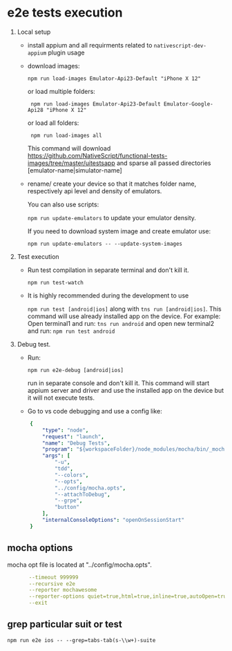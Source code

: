 # e2e tests execution

1. Local setup
   + install appium and all requirments related to `nativescript-dev-appium` plugin usage
   + download images:

     ``` Node
     npm run load-images Emulator-Api23-Default "iPhone X 12"
     ```

     or load multiple folders:

     ``` Node
      npm run load-images Emulator-Api23-Default Emulator-Google-Api28 "iPhone X 12"
     ```

     or load all folders:

     ``` Node
      npm run load-images all
     ```

     This command will download <https://github.com/NativeScript/functional-tests-images/tree/master/uitestsapp> and sparse all passed directories [emulator-name|simulator-name]

   + rename/ create your device so that it matches folder name, respectively api level and density of emulators.

     You can also use scripts:

     `npm run update-emulators` to update your emulator density.

     If you need to download system image and create emulator use:

     `npm run update-emulators -- --update-system-images`

1. Test execution
   + Run test compilation in separate terminal and don't kill it.

     `npm run test-watch`

   + It is highly recommended during the development to use

     `npm run test [android|ios]` along with `tns run [android|ios]`. This command will use already installed app on the device.
     For example: Open terminal1 and run: `tns run android` and open new terminal2 and run: `npm run test android`

1. Debug test.
   + Run:

     `npm run e2e-debug [android|ios]`

     run in separate console and don't kill it. This command will start appium server and driver and use the installed app on the device but it will not execute tests.

   + Go to vs code debugging and use a config like:

    ``` YAML
        {
            "type": "node",
            "request": "launch",
            "name": "Debug Tests",
            "program": "${workspaceFolder}/node_modules/mocha/bin/_mocha",
            "args": [
                "-u",
                "tdd",
                "--colors",
                "--opts",
                "../config/mocha.opts",
                "--attachToDebug",
                "--grpe",
                "button"
            ],
            "internalConsoleOptions": "openOnSessionStart"
        }
    ```

## mocha options

mocha opt file is located at "../config/mocha.opts".

``` YAML
       --timeout 999999
       --recursive e2e
       --reporter mochawesome
       --reporter-options quiet=true,html=true,inline=true,autoOpen=true
       --exit
```

## grep particular suit or test

`npm run e2e ios -- --grep=tabs-tab(s-\\w+)-suite`
